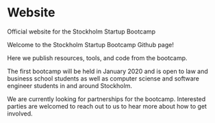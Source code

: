 # Website
Official website for the Stockholm Startup Bootcamp 

Welcome to the Stockholm Startup Bootcamp Github page!

Here we publish resources, tools, and code from the bootcamp. 

The first bootcamp will be held in January 2020 and is open to law and business school students as well as computer sciense and software engineer students in and around Stockholm. 

We are currently looking for partnerships for the bootcamp. Interested parties are welcomed to reach out to us to hear more about how to get involved. 

